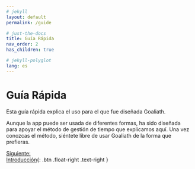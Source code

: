 ```yaml
---
# jekyll
layout: default
permalink: /guide

# just-the-docs
title: Guía Rápida
nav_order: 2
has_children: true

# jekyll-polyglot
lang: es
---
```

# Guía Rápida
Esta guía rápida explica el uso para el que fue diseñada Goaliath.

Aunque la app puede ser usada de diferentes formas, ha sido diseñada para apoyar el método de gestión de tiempo que explicamos aquí. Una vez conozcas el método, siéntete libre de usar Goaliath de la forma que prefieras.

[Siguiente:<br/>Introducción](/guide/overview){: .btn .float-right .text-right }
<br/><br/>